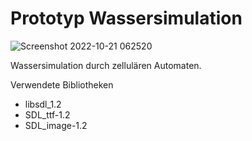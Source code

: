 <h1>Prototyp Wassersimulation</h1>

![Screenshot 2022-10-21 062520](https://user-images.githubusercontent.com/148296/197111762-6decd567-3fb7-4dd1-8ff3-9b07e2cb4c3a.png)

<p>Wassersimulation durch zellulären Automaten.</p>

<p>Verwendete Bibliotheken</p>
<ul>
  <li>libsdl_1.2</li>
  <li>SDL_ttf-1.2</li>
  <li>SDL_image-1.2</li>
</ul>
